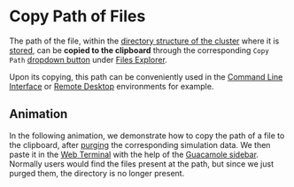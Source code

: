 # Copy Path of Files

The path of the file, within the [directory structure of the cluster](../../infrastructure/clusters/directories.md) where it is [stored](../../infrastructure/storage.md), can be **copied to the clipboard** through the corresponding `Copy Path` [dropdown button](../../entities-general/ui/explorer.md#actions-dropdown) <i class="zmdi zmdi-copy zmdi-hc-border"></i> under [Files Explorer](../ui/explorer.md).

Upon its copying, this path can be conveniently used in the [Command Line Interface](../../cli/overview.md) or [Remote Desktop](../../remote-connection/remote-desktop.md) environments for example.

## Animation

In the following animation, we demonstrate how to copy the path of a file to the clipboard, after [purging](../../jobs/actions/purge.md) the corresponding simulation data. We then paste it in the [Web Terminal](../../remote-connection/web-terminal.md) with the help of the [Guacamole sidebar](../../remote-connection/actions/guacamole.md). Normally users would find the files present at the path, but since we just purged them, the directory is no longer present.

<img data-gifffer="/images/purge-job.gif">

